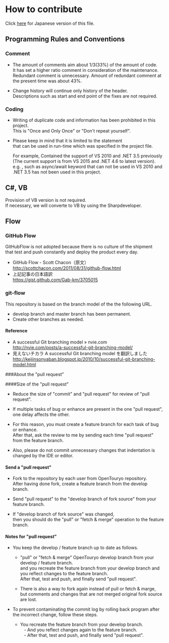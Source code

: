 # How to contribute

Click [here](Contributing.ja.md) for Japanese version of this file.

## Programming Rules and Conventions

### Comment
 - The amount of comments aim about 1/3(33%) of the amount of code.  
   It has set a higher ratio comment in consideration of the maintenance.  
   Redundant comment is unnecessary. Amount of redundant comment at the present time was about 43%.

 - Change history will continue only history of the header.  
   Descriptions such as start and end point of the fixes are not required.

### Coding
 - Writing of duplicate code and information has been prohibited in this project.  
   This is "Once and Only Once" or "Don't repeat yourself".

 - Please keep in mind that it is limited to the statement  
   that can be used in run-time which was specified in the project file.  

   For example, Contained the support of VS 2010 and .NET 3.5 previously  
   (The current support is from VS 2015 and .NET 4.6 to latest version).  
   e.g. , such as async/await keyword that can not be used in VS 2010 and .NET 3.5 has not been used in this project.

## C#, VB
 Provision of VB version is not required.  
 If necessary, we will converte to VB by using the Sharpdeveloper.

## Flow

### GitHub Flow
 GitHubFlow is not adopted because there is no culture of the shipment  
 that test and push constantly and deploy the product every day.  

 - GitHub Flow - Scott Chacon（原文）  
   http://scottchacon.com/2011/08/31/github-flow.html  
 - 上記記事の日本語訳  
   https://gist.github.com/Gab-km/3705015

### git-flow
 This repository is based on the branch model of the the following URL.  
 - develop branch and master branch has been permanent.  
 - Create other branches as needed.

#### Reference
 - A successful Git branching model » nvie.com  
   http://nvie.com/posts/a-successful-git-branching-model/  
 - 見えないチカラ A successful Git branching model を翻訳しました  
   http://keijinsonyaban.blogspot.jp/2010/10/successful-git-branching-model.html  

###About the "pull request"

####Size of the "pull request"
 - Reduce the size of "commit" and "pull request" for review of "pull request".

 - If multiple tasks of bug or enhance are present in the one "pull request", one delay affects the other.

 - For this reason, you must create a feature branch for each task of bug or enhance.  
   After that, ask the review to me by sending each time "pull request" from the feature branch.

 - Also, please do not commit unnecessary changes that indentation is changed by the IDE or editor.

#### Send a "pull request"
 - Fork to the repository by each user from OpenTouryo repository.  
   After having done fork, create a feature branch from the develop branch.  

 - Send "pull request" to the "develop branch of fork source" from your feature branch.

 - If "develop branch of fork source" was changed,  
   then you should do the "pull" or "fetch & merge" operation to the feature branch.

#### Notes for "pull request"
 - You keep the develop / feature branch up to date as follows.  

   - "pull" or "fetch & merge" OpenTouryo develop branch from your develop / feature branch.  
     and you recreate the feature branch from your develop branch and you reflect changes to the feature branch.  
     After that, test and push, and finally send "pull request".

   - There is also a way to fork again instead of pull or fetch & marge,  
     but comments and changes that are not merged original fork source are lost.

 - To prevent contaminating the commit log by rolling back program after the incorrect change, follow these steps.  
   - You recreate the feature branch from your develop branch.  
   - And you reflect changes again to the feature branch.  
   - After that, test and push, and finally send "pull request".
